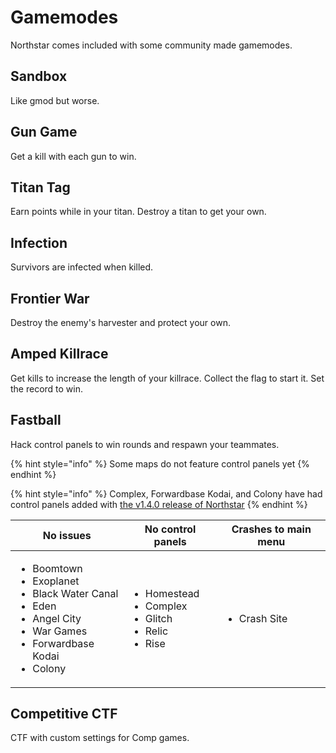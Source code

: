 # Gamemodes

Northstar comes included with some community made gamemodes.

## Sandbox

Like gmod but worse.

## Gun Game

Get a kill with each gun to win.

## Titan Tag

Earn points while in your titan. Destroy a titan to get your own.

## Infection

Survivors are infected when killed.

## Frontier War

Destroy the enemy's harvester and protect your own.

## Amped Killrace

Get kills to increase the length of your killrace. Collect the flag to start it. Set the record to win.

## Fastball

Hack control panels to win rounds and respawn your teammates.

{% hint style="info" %}
Some maps do not feature control panels yet
{% endhint %}

{% hint style="info" %}
Complex, Forwardbase Kodai, and Colony have had control panels added with [the v1.4.0 release of Northstar](https://github.com/R2Northstar/Northstar/releases/tag/v1.4.0)
{% endhint %}

| No issues                                                                                                                                                         | No control panels                                                                     | Crashes to main menu         |
| ----------------------------------------------------------------------------------------------------------------------------------------------------------------- | ------------------------------------------------------------------------------------- | ---------------------------- |
| <ul><li>Boomtown</li><li>Exoplanet</li><li>Black Water Canal</li><li>Eden</li><li>Angel City</li><li>War Games</li><li>Forwardbase Kodai</li><li>Colony</li></ul> | <ul><li>Homestead</li><li>Complex</li><li>Glitch</li><li>Relic</li><li>Rise</li></ul> | <ul><li>Crash Site</li></ul> |

## Competitive CTF

CTF with custom settings for Comp games.
